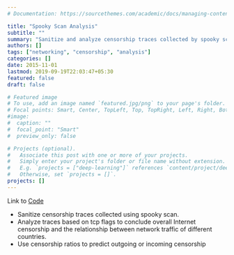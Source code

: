 ```yaml
---
# Documentation: https://sourcethemes.com/academic/docs/managing-content/

title: "Spooky Scan Analysis"
subtitle: ""
summary: "Sanitize and analyze censorship traces collected by spooky scan"
authors: []
tags: ["networking", "censorship", "analysis"]
categories: []
date: 2015-11-01
lastmod: 2019-09-19T22:03:47+05:30
featured: false
draft: false

# Featured image
# To use, add an image named `featured.jpg/png` to your page's folder.
# Focal points: Smart, Center, TopLeft, Top, TopRight, Left, Right, BottomLeft, Bottom, BottomRight.
#image:
#  caption: ""
#  focal_point: "Smart"
#  preview_only: false

# Projects (optional).
#   Associate this post with one or more of your projects.
#   Simply enter your project's folder or file name without extension.
#   E.g. `projects = ["deep-learning"]` references `content/project/deep-learning/index.md`.
#   Otherwise, set `projects = []`.
projects: []
---
```

Link to [Code](https://github.com/shahifaqeer/spooky-analyzer)

- Sanitize censorship traces collected using spooky scan.
- Analyze traces based on tcp flags to conclude overall Internet censorship and the relationship between network traffic of different countries.
- Use censorship ratios to predict outgoing or incoming censorship
